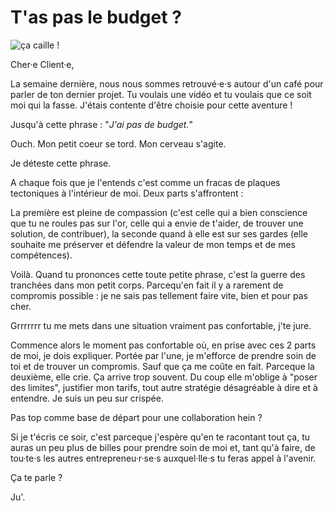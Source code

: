 # T'as pas le budget ? 

![ça caille !](https://github.com/Julia-barbelane/reflexions/blob/master/photos/et-toi-combien-tu-vaut.png)

Cher·e Client·e, 

La semaine dernière, nous nous sommes retrouvé·e·s autour d'un café pour parler de ton dernier projet. Tu voulais une vidéo et tu voulais que ce soit moi qui la fasse. J'étais contente d'être choisie pour cette aventure ! 

Jusqu'à cette phrase : "*J'ai pas de budget.*"

Ouch. Mon petit coeur se tord. Mon cerveau s'agite. 

Je déteste cette phrase. 

A chaque fois que je l'entends c'est comme un fracas de plaques tectoniques à l'intérieur de moi. Deux parts s'affrontent : 

La première est pleine de compassion (c'est celle qui a bien conscience que tu ne roules pas sur l'or, celle qui a envie de t'aider, de trouver une solution, de contribuer), la seconde quand à elle est sur ses gardes (elle souhaite me préserver et défendre la valeur de mon temps et de mes compétences).

Voilà. Quand tu prononces cette toute petite phrase, c'est la guerre des tranchées dans mon petit corps. Parcequ'en fait il y a rarement de compromis possible : je ne sais pas tellement faire vite, bien et pour pas cher.

Grrrrrrr tu me mets dans une situation vraiment pas confortable, j'te jure. 

Commence alors le moment pas confortable où, en prise avec ces 2 parts de moi, je dois expliquer. Portée par l'une, je m'efforce de prendre soin de toi et de trouver un compromis. Sauf que ça me coûte en fait. Parceque la deuxième, elle crie. Ça arrive trop souvent. Du coup elle m'oblige à "poser des limites", justifier mon tarifs, tout autre stratégie désagréable à dire et à entendre. Je suis un peu sur crispée.

Pas top comme base de départ pour une collaboration hein ? 

Si je t'écris ce soir, c'est parceque j'espère qu'en te racontant tout ça, tu auras un peu plus de billes pour prendre soin de moi et, tant qu'à faire, de tou·te·s les autres entrepreneu·r·se·s auxquel·lle·s tu feras appel à l'avenir.

Ça te parle ? 

Ju'.
